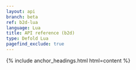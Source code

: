 ```yaml
---
layout: api
branch: beta
ref: b2d-lua
language: Lua
title: API reference (b2d)
type: Defold Lua
pagefind_exclude: true
---
```

{% include anchor_headings.html html=content %}
